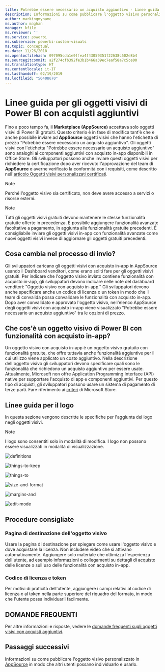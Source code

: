 ```yaml
---
title: Potrebbe essere necessario un acquisto aggiuntivo - Linee guida per gli oggetti visivi di Power BI
description: Informazioni su come pubblicare l'oggetto visivo personalizzato in AppSource in modo che altri utenti possano individuarlo e usarlo tramite acquisto.
author: markingmyname
ms.author: maghan
manager: kfile
ms.reviewer: ''
ms.service: powerbi
ms.subservice: powerbi-custom-visuals
ms.topic: conceptual
ms.date: 11/26/2018
ms.openlocfilehash: 097095cda1e0ffea4f43059351f22638c502e8b4
ms.sourcegitcommit: a2f274cfb392fe3b1b466a39ec7eaf58a7c5ce00
ms.translationtype: HT
ms.contentlocale: it-IT
ms.lasthandoff: 02/19/2019
ms.locfileid: "56408070"
---
```

# <a name="guidelines-for-power-bi-visuals-with-additional-purchases"></a>Linee guida per gli oggetti visivi di Power BI con acquisti aggiuntivi

Fino a poco tempo fa, il **Marketplace (AppSource)** accettava solo oggetti visivi di Power BI gratuiti. Questo criterio è in fase di modifica tant'è che è anche possibile inviare ad **AppSource** oggetti visivi che hanno l'etichetta di prezzo "Potrebbe essere necessario un acquisto aggiuntivo". Gli oggetti visivi con l'etichetta "Potrebbe essere necessario un acquisto aggiuntivo" sono analoghi ai componenti aggiuntivi con acquisto in-app disponibili in Office Store. Gli sviluppatori possono anche inviare questi oggetti visivi per richiedere la certificazione dopo aver ricevuto l'approvazione del team di **AppSource** e averne verificato la conformità con i requisiti, come descritto nell'[articolo Oggetti visivi personalizzati certificati](../power-bi-custom-visuals-certified.md).

> [!Note]
> Perché l'oggetto visivo sia certificato, non deve avere accesso a servizi o risorse esterni.

> [!Note]
> Tutti gli oggetti visivi gratuiti devono mantenere le stesse funzionalità gratuite offerte in precedenza. È possibile aggiungere funzionalità avanzate facoltative a pagamento, in aggiunta alle funzionalità gratuite precedenti. È consigliabile inviare gli oggetti visivi in-app con funzionalità avanzate come nuovi oggetti visivi invece di aggiornare gli oggetti gratuiti precedenti.


## <a name="whats-changing-in-the-submission-process"></a>Cosa cambia nel processo di invio?

Gli sviluppatori caricano gli oggetti visivi con acquisto in-app in AppSource usando il Dashboard venditori, come erano soliti fare per gli oggetti visivi gratuiti. Per indicare che l'oggetto visivo inviato contiene funzionalità con acquisto in-app, gli sviluppatori devono indicare nelle note del dashboard venditori: "Oggetto visivo con acquisto in-app." Gli sviluppatori devono anche specificare anche un codice di licenza o un token in modo che il team di convalida possa convalidare le funzionalità con acquisto in-app. Dopo aver convalidato e approvato l'oggetto visivo, nell'elenco AppSource degli oggetti visivi con acquisto in-app viene visualizzato "Potrebbe essere necessario un acquisto aggiuntivo" tra le opzioni di prezzo.

## <a name="what-is-a-power-bi-visual-with-iap-features"></a>Che cos'è un oggetto visivo di Power BI con funzionalità con acquisto in-app?

Un oggetto visivo con acquisto in-app è un oggetto visivo gratuito con funzionalità gratuite, che offre tuttavia anche funzionalità aggiuntive per il cui utilizzo viene applicato un costo aggiuntivo. Nella descrizione dell'oggetto visivo gli sviluppatori devono specificare quali sono le funzionalità che richiedono un acquisto aggiuntivo per essere usate. Attualmente, Microsoft non offre Application Programming Interface (API) native per supportare l'acquisto di app e componenti aggiuntivi. Per questo tipo di acquisti, gli sviluppatori possono usare un sistema di pagamento di terze parti. Fare riferimento ai [criteri](https://docs.microsoft.com/office/dev/store/validation-policies#2-apps-or-add-ins-can-display-certain-ads) di Microsoft Store.

## <a name="logo-guidelines"></a>Linee guida per il logo

In questa sezione vengono descritte le specifiche per l'aggiunta dei logo negli oggetti visivi.

> [!NOTE]
> I logo sono consentiti solo in modalità di modifica. I logo non possono essere visualizzati in modalità di visualizzazione.

![definitions](media/office-store-in-app-purchase-visual-guidelines/definitions.png)

![things-to-keep](media/office-store-in-app-purchase-visual-guidelines/things-to-keep-in-mind.png)

![things-to](media/office-store-in-app-purchase-visual-guidelines/things-to-avoid.png)

![size-and-format ](media/office-store-in-app-purchase-visual-guidelines/size-and-format.png)

![margins-and](media/office-store-in-app-purchase-visual-guidelines/margins-and-sizes.png)

![edit-mode](media/office-store-in-app-purchase-visual-guidelines/logos-in-edit-mode.png)

## <a name="best-practices"></a>Procedure consigliate

### <a name="visual-landing-page"></a>Pagina di destinazione dell'oggetto visivo

Usare la pagina di destinazione per spiegare come usare l'oggetto visivo e dove acquistare la licenza. Non includere video che si attivano automaticamente. Aggiungere solo materiale che ottimizza l'esperienza dell'utente, ad esempio informazioni o collegamenti su dettagli di acquisto delle licenze o sull'uso delle funzionalità con acquisto in-app.

### <a name="license-key-and-token"></a>Codice di licenza e token

Per motivi di praticità dell'utente, aggiungere i campi relativi al codice di licenza o al token nella parte superiore del riquadro del formato, in modo che l'utente possa individuarli facilmente.

## <a name="faq"></a>DOMANDE FREQUENTI

Per altre informazioni e risposte, vedere le [domande frequenti sugli oggetti visivi con acquisti aggiuntivi](https://docs.microsoft.com/power-bi/power-bi-custom-visuals-faq#visuals-with-additional-purchases).

## <a name="next-steps"></a>Passaggi successivi

Informazioni su come pubblicare l'oggetto visivo personalizzato in [AppSource](office-store.md) in modo che altri utenti possano individuarlo e usarlo.
